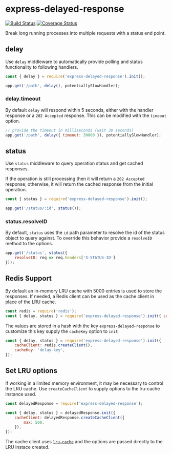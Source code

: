 # express-delayed-response
[![Build Status](https://travis-ci.org/corycook/express-delayed-response.svg?branch=master)](https://travis-ci.org/corycook/express-delayed-response)
[![Coverage Status](https://coveralls.io/repos/github/corycook/express-delayed-response/badge.svg?branch=master)](https://coveralls.io/github/corycook/express-delayed-response?branch=master)

Break long running processes into multiple requests with a status end point.

## delay

Use `delay` middleware to automatically provide polling and status functionality to following handlers.

```javascript
const { delay } = require('express-delayed-response').init();

app.get('/path', delay(), potentiallySlowHandler);
``` 

### delay.timeout

By default `delay` will respond within 5 seconds, either with the handler response or a `202 Accepted` response. This can be modified with the `timeout` option.

```javascript
// provide the timeout in milliseconds (wait 30 seconds)
app.get('/path', delay({ timeout: 30000 }), potentiallySlowHandler);
```

## status

Use `status` middleware to query operation status and get cached responses.

If the operation is still processing then it will return a `202 Accepted` response; otherwise, it will return the cached response from the initial operation.

```javascript
const { status } = require('express-delayed-response').init();

app.get('/status/:id', status());
```

### status.resolveID

By default, `status` uses the `id` path parameter to resolve the id of the status object to query against. To override this behavior 
provide a `resolveID` method to the options.

```javascript
app.get('/status', status({
    resolveID: req => req.headers['X-STATUS-ID']
}));
```

## Redis Support

By default an in-memory LRU cache with 5000 entries is used to store the responses. If needed, a Redis client can be used as the
cache client in place of the LRU cache.

```javascript
const redis = require('redis');
const { delay, status } = require('express-delayed-response').init({ cacheClient: redis.createClient() });
```

The values are stored in a hash with the key `express-delayed-response` to customize this key supply the `cacheKey` option to `init`

```javascript
const { delay, status } = require('express-delayed-response').init({ 
    cacheClient: redis.createClient(), 
    cacheKey: 'delay-key',
});
```

## Set LRU options

If working in a limited memory environment, it may be necessary to control the LRU cache. Use `createCacheClient` to supply options 
to the lru-cache instance used.

```javascript
const delayedResponse = require('express-delayed-response');

const { delay, status } = delayedResponse.init({ 
    cacheClient: delayedResponse.createCacheClient({ 
        max: 500,
    }),
});
```

The cache client uses [`lru-cache`](https://www.npmjs.com/package/lru-cache) and the options are passed directly to the LRU instace created.
